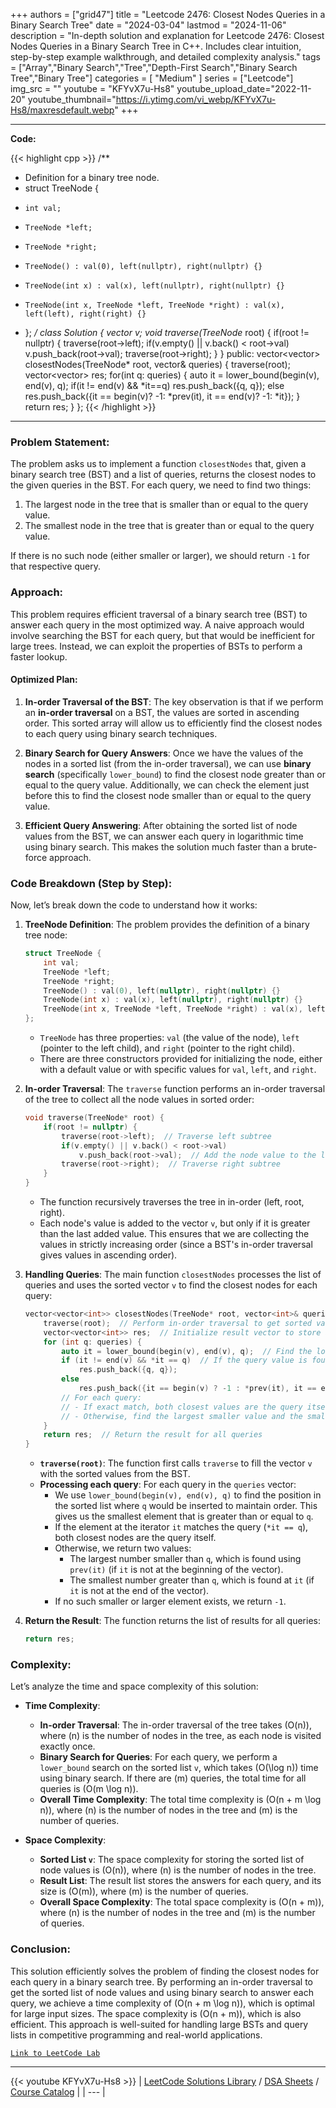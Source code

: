 
+++
authors = ["grid47"]
title = "Leetcode 2476: Closest Nodes Queries in a Binary Search Tree"
date = "2024-03-04"
lastmod = "2024-11-06"
description = "In-depth solution and explanation for Leetcode 2476: Closest Nodes Queries in a Binary Search Tree in C++. Includes clear intuition, step-by-step example walkthrough, and detailed complexity analysis."
tags = ["Array","Binary Search","Tree","Depth-First Search","Binary Search Tree","Binary Tree"]
categories = [
    "Medium"
]
series = ["Leetcode"]
img_src = ""
youtube = "KFYvX7u-Hs8"
youtube_upload_date="2022-11-20"
youtube_thumbnail="https://i.ytimg.com/vi_webp/KFYvX7u-Hs8/maxresdefault.webp"
+++



---
**Code:**

{{< highlight cpp >}}
/**
 * Definition for a binary tree node.
 * struct TreeNode {
 *     int val;
 *     TreeNode *left;
 *     TreeNode *right;
 *     TreeNode() : val(0), left(nullptr), right(nullptr) {}
 *     TreeNode(int x) : val(x), left(nullptr), right(nullptr) {}
 *     TreeNode(int x, TreeNode *left, TreeNode *right) : val(x), left(left), right(right) {}
 * };
 */
class Solution {
    vector<int> v;
    void traverse(TreeNode* root) {
        if(root != nullptr) {
            traverse(root->left);
            if(v.empty() || v.back() < root->val)
                v.push_back(root->val);
            traverse(root->right);
        }
    }
public:
    vector<vector<int>> closestNodes(TreeNode* root, vector<int>& queries) {
        traverse(root);
        vector<vector<int>> res;
        for(int q: queries) {
            auto it = lower_bound(begin(v), end(v), q);
            if(it != end(v) && *it==q)
            res.push_back({q, q});
            else
            res.push_back({it == begin(v)? -1: *prev(it), it == end(v)? -1: *it});
        }
        return res;
    }
};
{{< /highlight >}}
---

### Problem Statement:
The problem asks us to implement a function `closestNodes` that, given a binary search tree (BST) and a list of queries, returns the closest nodes to the given queries in the BST. For each query, we need to find two things:
1. The largest node in the tree that is smaller than or equal to the query value.
2. The smallest node in the tree that is greater than or equal to the query value.

If there is no such node (either smaller or larger), we should return `-1` for that respective query.

### Approach:
This problem requires efficient traversal of a binary search tree (BST) to answer each query in the most optimized way. A naive approach would involve searching the BST for each query, but that would be inefficient for large trees. Instead, we can exploit the properties of BSTs to perform a faster lookup.

#### Optimized Plan:
1. **In-order Traversal of the BST**:
   The key observation is that if we perform an **in-order traversal** on a BST, the values are sorted in ascending order. This sorted array will allow us to efficiently find the closest nodes to each query using binary search techniques.

2. **Binary Search for Query Answers**:
   Once we have the values of the nodes in a sorted list (from the in-order traversal), we can use **binary search** (specifically `lower_bound`) to find the closest node greater than or equal to the query value. Additionally, we can check the element just before this to find the closest node smaller than or equal to the query value.

3. **Efficient Query Answering**:
   After obtaining the sorted list of node values from the BST, we can answer each query in logarithmic time using binary search. This makes the solution much faster than a brute-force approach.

### Code Breakdown (Step by Step):
Now, let’s break down the code to understand how it works:

1. **TreeNode Definition**:
   The problem provides the definition of a binary tree node:
   ```cpp
   struct TreeNode {
       int val;
       TreeNode *left;
       TreeNode *right;
       TreeNode() : val(0), left(nullptr), right(nullptr) {}
       TreeNode(int x) : val(x), left(nullptr), right(nullptr) {}
       TreeNode(int x, TreeNode *left, TreeNode *right) : val(x), left(left), right(right) {}
   };
   ```
   - `TreeNode` has three properties: `val` (the value of the node), `left` (pointer to the left child), and `right` (pointer to the right child).
   - There are three constructors provided for initializing the node, either with a default value or with specific values for `val`, `left`, and `right`.

2. **In-order Traversal**:
   The `traverse` function performs an in-order traversal of the tree to collect all the node values in sorted order:
   ```cpp
   void traverse(TreeNode* root) {
       if(root != nullptr) {
           traverse(root->left);  // Traverse left subtree
           if(v.empty() || v.back() < root->val)
               v.push_back(root->val);  // Add the node value to the list if it's greater than the last one
           traverse(root->right);  // Traverse right subtree
       }
   }
   ```
   - The function recursively traverses the tree in in-order (left, root, right).
   - Each node's value is added to the vector `v`, but only if it is greater than the last added value. This ensures that we are collecting the values in strictly increasing order (since a BST's in-order traversal gives values in ascending order).

3. **Handling Queries**:
   The main function `closestNodes` processes the list of queries and uses the sorted vector `v` to find the closest nodes for each query:
   ```cpp
   vector<vector<int>> closestNodes(TreeNode* root, vector<int>& queries) {
       traverse(root);  // Perform in-order traversal to get sorted values
       vector<vector<int>> res;  // Initialize result vector to store answers for queries
       for (int q: queries) {
           auto it = lower_bound(begin(v), end(v), q);  // Find the lower bound of the query in the sorted list
           if (it != end(v) && *it == q)  // If the query value is found exactly in the list
               res.push_back({q, q});
           else
               res.push_back({it == begin(v) ? -1 : *prev(it), it == end(v) ? -1 : *it});
           // For each query:
           // - If exact match, both closest values are the query itself
           // - Otherwise, find the largest smaller value and the smallest larger value
       }
       return res;  // Return the result for all queries
   }
   ```
   - **`traverse(root)`**: The function first calls `traverse` to fill the vector `v` with the sorted values from the BST.
   - **Processing each query**: For each query in the `queries` vector:
     - We use `lower_bound(begin(v), end(v), q)` to find the position in the sorted list where `q` would be inserted to maintain order. This gives us the smallest element that is greater than or equal to `q`.
     - If the element at the iterator `it` matches the query (`*it == q`), both closest nodes are the query itself.
     - Otherwise, we return two values:
       - The largest number smaller than `q`, which is found using `prev(it)` (if `it` is not at the beginning of the vector).
       - The smallest number greater than `q`, which is found at `it` (if `it` is not at the end of the vector).
     - If no such smaller or larger element exists, we return `-1`.

4. **Return the Result**:
   The function returns the list of results for all queries:
   ```cpp
   return res;
   ```

### Complexity:
Let’s analyze the time and space complexity of this solution:

- **Time Complexity**:
  - **In-order Traversal**: The in-order traversal of the tree takes \(O(n)\), where \(n\) is the number of nodes in the tree, as each node is visited exactly once.
  - **Binary Search for Queries**: For each query, we perform a `lower_bound` search on the sorted list `v`, which takes \(O(\log n)\) time using binary search. If there are \(m\) queries, the total time for all queries is \(O(m \log n)\).
  - **Overall Time Complexity**: The total time complexity is \(O(n + m \log n)\), where \(n\) is the number of nodes in the tree and \(m\) is the number of queries.

- **Space Complexity**:
  - **Sorted List `v`**: The space complexity for storing the sorted list of node values is \(O(n)\), where \(n\) is the number of nodes in the tree.
  - **Result List**: The result list stores the answers for each query, and its size is \(O(m)\), where \(m\) is the number of queries.
  - **Overall Space Complexity**: The total space complexity is \(O(n + m)\), where \(n\) is the number of nodes in the tree and \(m\) is the number of queries.

### Conclusion:
This solution efficiently solves the problem of finding the closest nodes for each query in a binary search tree. By performing an in-order traversal to get the sorted list of node values and using binary search to answer each query, we achieve a time complexity of \(O(n + m \log n)\), which is optimal for large input sizes. The space complexity is \(O(n + m)\), which is also efficient. This approach is well-suited for handling large BSTs and query lists in competitive programming and real-world applications.

[`Link to LeetCode Lab`](https://leetcode.com/problems/closest-nodes-queries-in-a-binary-search-tree/description/)

---
{{< youtube KFYvX7u-Hs8 >}}
| [LeetCode Solutions Library](https://grid47.xyz/leetcode/) / [DSA Sheets](https://grid47.xyz/sheets/) / [Course Catalog](https://grid47.xyz/courses/) |
| --- |
